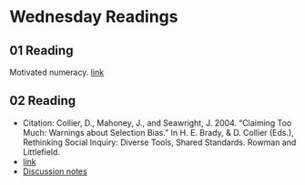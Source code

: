 Wednesday Readings
================

## 01 Reading

Motivated numeracy.
[link](https://drive.google.com/file/d/1vT1ULVcbl3NW9DlDeSNy4m5Y9cl7d67R/view)

## 02 Reading

-   Citation: Collier, D., Mahoney, J., and Seawright, J. 2004.
    “Claiming Too Much: Warnings about Selection Bias.” In H. E. Brady,
    & D. Collier (Eds.), Rethinking Social Inquiry: Diverse Tools,
    Shared Standards. Rowman and Littlefield.
-   [link](https://rowman.com/WebDocs/Chapters1-4.pdf)
-   [Discussion
    notes](https://docs.google.com/document/d/1UbGmiDplof1zAW7wSUnLwXm8W-QTTSMfQHJ-kcFQGbY/edit?usp=sharing)
